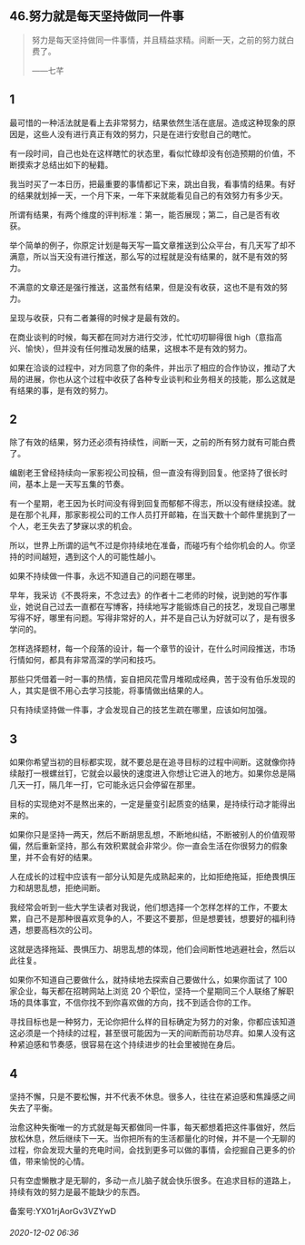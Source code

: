 ## 46.努力就是每天坚持做同一件事

> 努力是每天坚持做同一件事情，并且精益求精。间断一天，之前的努力就白费了。   
> 
> ——七芊 


1
-


最可惜的一种活法就是看上去非常努力，结果依然生活在底层。造成这种现象的原因是，这些人没有进行真正有效的努力，只是在进行安慰自己的瞎忙。 


有一段时间，自己也处在这样瞎忙的状态里，看似忙碌却没有创造预期的价值，不断摸索才总结出如下的秘籍。 


我当时买了一本日历，把最重要的事情都记下来，跳出自我，看事情的结果。有好的结果就划掉一天，一个月下来，一年下来就能看见自己的有效努力有多少天。 


所谓有结果，有两个维度的评判标准：第一，能否展现；第二，自己是否有收获。 


举个简单的例子，你原定计划是每天写一篇文章推送到公众平台，有几天写了却不满意，所以当天没有进行推送，那么写的过程就是没有结果的，就不是有效的努力。 


不满意的文章还是强行推送，这虽然有结果，但是没有收获，这也不是有效的努力。 


呈现与收获，只有二者兼得的时候才是最有效的。 


在商业谈判的时候，每天都在同对方进行交涉，忙忙叨叨聊得很 high（意指高兴、愉快），但并没有任何推动发展的结果，这根本不是有效的努力。 


如果在洽谈的过程中，对方同意了你的条件，并出示了相应的合作协议，推动了大局的进展，你也从这个过程中收获了各种专业谈判和业务相关的技能，那么这就是有结果的事，是有效的努力。 


2
-


除了有效的结果，努力还必须有持续性，间断一天，之前的所有努力就有可能白费了。 


编剧老王曾经持续向一家影视公司投稿，但一直没有得到回复。他坚持了很长时间，基本上是一天写五集的节奏。 


有一个星期，老王因为长时间没有得到回复而郁郁不得志，所以没有继续投递。就是在那个礼拜，那家影视公司的工作人员打开邮箱，在当天数十个邮件里挑到了一个人，老王失去了梦寐以求的机会。 


所以，世界上所谓的运气不过是你持续地在准备，而碰巧有个给你机会的人。你坚持的时间越短，遇到这个人的可能性越小。 


如果不持续做一件事，永远不知道自己的问题在哪里。 


早年，我采访《不畏将来，不念过去》的作者十二老师的时候，说到她的写作事业，她说自己过去一直都在写博客，持续地写才能锻炼自己的技艺，发现自己哪里写得不好，哪里有问题。写得非常好的人，并不是自己认为好就可以了，是有很多学问的。 


怎样选择题材，每一个段落的设计，每一个章节的设计，在什么时间段推送，市场行情如何，都具有非常高深的学问和技巧。 


那些只凭借着一时一事的热情，妄自把风花雪月堆砌成经典，苦于没有伯乐发现的人，其实是很不用心去学习技能，将事情做出结果的人。 


只有持续坚持做一件事，才会发现自己的技艺生疏在哪里，应该如何加强。 


3
-


如果你希望当初的目标都实现，就不要总是在追寻目标的过程中间断。这就像你持续敲打一根螺丝钉，它就会以最快的速度进入你想让它进入的地方。如果你总是隔几天一打，隔几年一打，它可能永远只会停留在那里。 


目标的实现绝对不是熬出来的，一定是量变引起质变的结果，是持续行动才能得出来的。 


如果你只是坚持一两天，然后不断胡思乱想，不断地纠结，不断被别人的价值观带偏，然后重新坚持，那么有效积累就会非常少。你一直会生活在你很努力的假象里，并不会有好的结果。 


人在成长的过程中应该有一部分认知是先成熟起来的，比如拒绝拖延，拒绝畏惧压力和胡思乱想，拒绝间断。 


我经常会听到一些大学生读者对我说，他们想选择一个怎样怎样的工作，不要太累，自己不是那种很喜欢竞争的人，不要这不要那，但是想要钱，想要好的福利待遇，想要高档次的公司。 


这就是选择拖延、畏惧压力、胡思乱想的体现，他们会间断性地逃避社会，然后以此往复。 


如果你不知道自己要做什么，就持续地去探索自己要做什么，如果你面试了 100 家企业，每天都在招聘网站上浏览 20 个职位，坚持一个星期同三个人联络了解职场的具体事宜，不信你找不到你喜欢做的方向，找不到适合你的工作。 


寻找目标也是一种努力，无论你把什么样的目标确定为努力的对象，你都应该知道这必须是一个持续的过程，甚至很可能因为一天的间断而前功尽弃。如果人没有这种紧迫感和节奏感，很容易在这个持续进步的社会里被抛在身后。 


4
-


坚持不懈，只是不要松懈，并不代表不休息。很多人，往往在紧迫感和焦躁感之间失去了平衡。 


治愈这种失衡唯一的方式就是每天都做同一件事，每天都想着把这件事做好，然后放松休息，然后继续下一天。当你把所有的生活都量化的时候，并不是一个无聊的过程，你会发现大量的充电时间，会找到更多可以做的事情，会挖掘自己更多的价值，带来愉悦的心情。 


只有空虚懒散才是无聊的，多动一点儿脑子就会快乐很多。在追求目标的道路上，持续有效的努力是最不能缺少的东西。 


备案号:YX01rjAorGv3VZYwD


###### 2020-12-02 06:36
